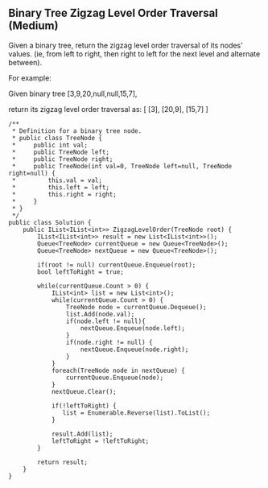 ## Binary Tree Zigzag Level Order Traversal (Medium)

Given a binary tree, return the zigzag level order traversal of its nodes' values. (ie, from left to right, then right to left for the next level and alternate between).

For example:

Given binary tree [3,9,20,null,null,15,7],

return its zigzag level order traversal as:
[
  [3],
  [20,9],
  [15,7]
]

```
/**
 * Definition for a binary tree node.
 * public class TreeNode {
 *     public int val;
 *     public TreeNode left;
 *     public TreeNode right;
 *     public TreeNode(int val=0, TreeNode left=null, TreeNode right=null) {
 *         this.val = val;
 *         this.left = left;
 *         this.right = right;
 *     }
 * }
 */
public class Solution {
    public IList<IList<int>> ZigzagLevelOrder(TreeNode root) {
        IList<IList<int>> result = new List<IList<int>>();
        Queue<TreeNode> currentQueue = new Queue<TreeNode>();
        Queue<TreeNode> nextQueue = new Queue<TreeNode>();
        
        if(root != null) currentQueue.Enqueue(root);
        bool leftToRight = true;
        
        while(currentQueue.Count > 0) {
            IList<int> list = new List<int>();
            while(currentQueue.Count > 0) {
                TreeNode node = currentQueue.Dequeue();
                list.Add(node.val);
                if(node.left != null){
                    nextQueue.Enqueue(node.left);
                }
                if(node.right != null) {
                    nextQueue.Enqueue(node.right);
                }
            }
            foreach(TreeNode node in nextQueue) {
                currentQueue.Enqueue(node);
            }
            nextQueue.Clear();
                
            if(!leftToRight) {
               list = Enumerable.Reverse(list).ToList(); 
            } 
            
            result.Add(list);
            leftToRight = !leftToRight;      
        }
        
        return result;
    }
}
```
